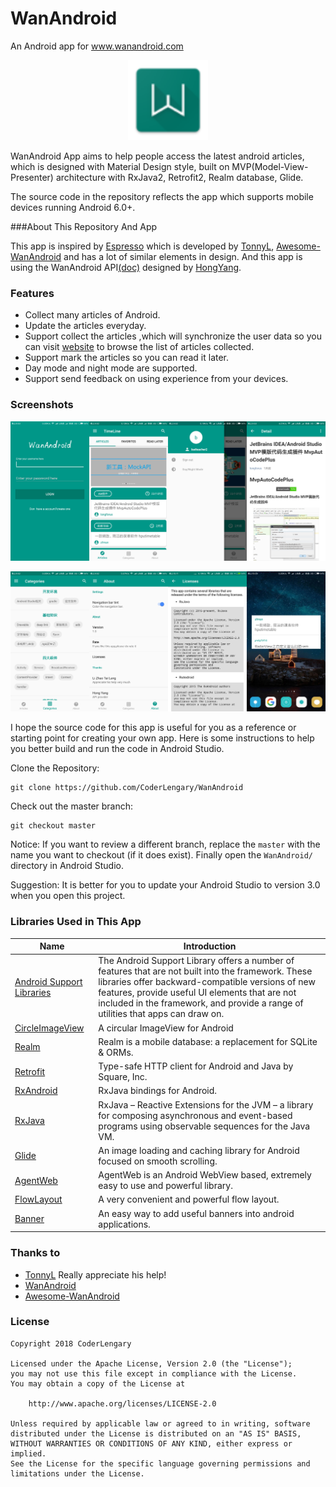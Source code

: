 # WanAndroid
An Android app for www.wanandroid.com

<div align="center">
	<img src="./art/logo.png" width="128" alt="logo">
</div>

WanAndroid App aims to help people access the latest android articles, which is designed with Material Design style, built on MVP(Model-View-Presenter) architecture with RxJava2, Retrofit2, Realm database, Glide.

The source code in the repository reflects the app which supports mobile devices running Android 6.0+.

###About This Repository And App

This app is inspired by [Espresso](https://github.com/TonnyL/Espresso) which is developed by [TonnyL](https://github.com/TonnyL), [Awesome-WanAndroid](https://github.com/JsonChao/Awesome-WanAndroid) and has a lot of similar elements in design.
And this app is using the WanAndroid API[(doc)](http://www.wanandroid.com/blog/show/2) designed by [HongYang](https://github.com/hongyangAndroid).

### Features

+ Collect many articles of Android.
+ Update the articles everyday.
+ Support collect the articles ,which will synchronize the user data so you can visit [website](http://www.wanandroid.com/lg/collect) to browse the list of articles collected.
+ Support mark the articles so you can read it later. 
+ Day mode and night mode are supported.
+ Support send feedback on using experience from your devices.

### Screenshots
![screenshot0](./art/screenshot0.jpg)

![screenshot1](./art/screenshot1.jpg)


I hope the source code for this app is useful for you as a reference or starting point for creating your own app. Here is some instructions to help you better build and run the code in Android Studio.

Clone the Repository:

```
git clone https://github.com/CoderLengary/WanAndroid
```

Check out the master branch:

```
git checkout master
```

Notice: If you want to review a different branch, replace the `master` with the name you want to checkout (if it does exist). Finally open the `WanAndroid/` directory in Android Studio.

Suggestion: It is better for you to update your Android Studio to version 3.0 when you open this project.

### Libraries Used in This App
Name | Introduction
----- | ------ 
[Android Support Libraries](https://developer.android.com/topic/libraries/support-library/alphabet.html) | The Android Support Library offers a number of features that are not built into the framework. These libraries offer backward-compatible versions of new features, provide useful UI elements that are not included in the framework, and provide a range of utilities that apps can draw on. 
[CircleImageView](https://github.com/hdodenhof/CircleImageView) | A circular ImageView for Android 
[Realm](https://github.com/realm/realm-java) | Realm is a mobile database: a replacement for SQLite & ORMs. 
[Retrofit](https://github.com/square/retrofit) | Type-safe HTTP client for Android and Java by Square, Inc. 
[RxAndroid](https://github.com/ReactiveX/RxAndroid) | RxJava bindings for Android. 
[RxJava](https://github.com/ReactiveX/RxJava) | RxJava – Reactive Extensions for the JVM – a library for composing asynchronous and event-based programs using observable sequences for the Java VM. 
[Glide](https://github.com/bumptech/glide) | 	An image loading and caching library for Android focused on smooth scrolling.
[AgentWeb](https://github.com/Justson/AgentWeb) | AgentWeb is an Android WebView based, extremely easy to use and powerful library.
[FlowLayout](https://github.com/hongyangAndroid/FlowLayout) | A very convenient and powerful flow layout.
[Banner](https://github.com/youth5201314/banner) | An easy way to add useful banners into android applications.
### Thanks to
+ [TonnyL](https://github.com/TonnyL) Really appreciate his help!
+ [WanAndroid](http://www.wanandroid.com)
+ [Awesome-WanAndroid](https://github.com/JsonChao/Awesome-WanAndroid)
### License
```
Copyright 2018 CoderLengary

Licensed under the Apache License, Version 2.0 (the "License");
you may not use this file except in compliance with the License.
You may obtain a copy of the License at

    http://www.apache.org/licenses/LICENSE-2.0

Unless required by applicable law or agreed to in writing, software
distributed under the License is distributed on an "AS IS" BASIS,
WITHOUT WARRANTIES OR CONDITIONS OF ANY KIND, either express or implied.
See the License for the specific language governing permissions and
limitations under the License.
```
